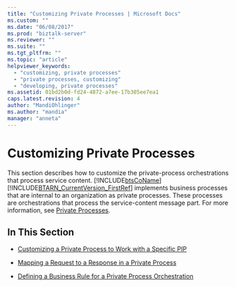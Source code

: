 ```yaml
---
title: "Customizing Private Processes | Microsoft Docs"
ms.custom: ""
ms.date: "06/08/2017"
ms.prod: "biztalk-server"
ms.reviewer: ""
ms.suite: ""
ms.tgt_pltfrm: ""
ms.topic: "article"
helpviewer_keywords: 
  - "customizing, private processes"
  - "private processes, customizing"
  - "developing, private processes"
ms.assetid: 01bd2b0d-fd24-4872-a7ee-17b305ee7ea1
caps.latest.revision: 4
author: "MandiOhlinger"
ms.author: "mandia"
manager: "anneta"
---
```

# Customizing Private Processes
This section describes how to customize the private-process orchestrations that process service content. [!INCLUDE[btsCoName](../../includes/btsconame-md.md)][!INCLUDE[BTARN_CurrentVersion_FirstRef](../../includes/btarn-currentversion-firstref-md.md)] implements business processes that are internal to an organization as private processes. These processes are orchestrations that process the service-content message part. For more information, see [Private Processes](../../adapters-and-accelerators/accelerator-rosettanet/private-processes.md).  
  
## In This Section  
  
-   [Customizing a Private Process to Work with a Specific PIP](../../adapters-and-accelerators/accelerator-rosettanet/customizing-a-private-process-to-work-with-a-specific-pip.md)  
  
-   [Mapping a Request to a Response in a Private Process](../../adapters-and-accelerators/accelerator-rosettanet/mapping-a-request-to-a-response-in-a-private-process.md)  
  
-   [Defining a Business Rule for a Private Process Orchestration](../../adapters-and-accelerators/accelerator-rosettanet/defining-a-business-rule-for-a-private-process-orchestration.md)